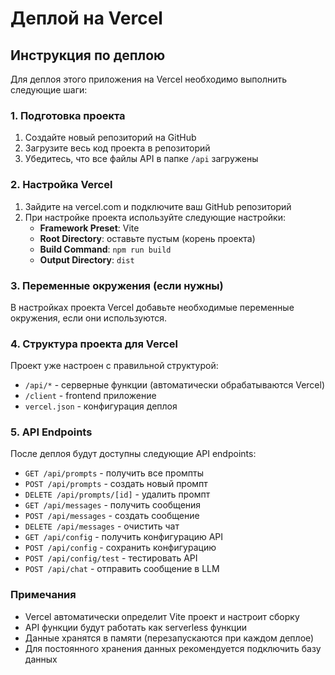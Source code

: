# Деплой на Vercel

## Инструкция по деплою

Для деплоя этого приложения на Vercel необходимо выполнить следующие шаги:

### 1. Подготовка проекта

1. Создайте новый репозиторий на GitHub
2. Загрузите весь код проекта в репозиторий
3. Убедитесь, что все файлы API в папке `/api` загружены

### 2. Настройка Vercel

1. Зайдите на vercel.com и подключите ваш GitHub репозиторий
2. При настройке проекта используйте следующие настройки:
   - **Framework Preset**: Vite
   - **Root Directory**: оставьте пустым (корень проекта)
   - **Build Command**: `npm run build`
   - **Output Directory**: `dist`

### 3. Переменные окружения (если нужны)

В настройках проекта Vercel добавьте необходимые переменные окружения, если они используются.

### 4. Структура проекта для Vercel

Проект уже настроен с правильной структурой:
- `/api/*` - серверные функции (автоматически обрабатываются Vercel)
- `/client` - frontend приложение
- `vercel.json` - конфигурация деплоя

### 5. API Endpoints

После деплоя будут доступны следующие API endpoints:
- `GET /api/prompts` - получить все промпты
- `POST /api/prompts` - создать новый промпт  
- `DELETE /api/prompts/[id]` - удалить промпт
- `GET /api/messages` - получить сообщения
- `POST /api/messages` - создать сообщение
- `DELETE /api/messages` - очистить чат
- `GET /api/config` - получить конфигурацию API
- `POST /api/config` - сохранить конфигурацию
- `POST /api/config/test` - тестировать API
- `POST /api/chat` - отправить сообщение в LLM

### Примечания

- Vercel автоматически определит Vite проект и настроит сборку
- API функции будут работать как serverless функции
- Данные хранятся в памяти (перезапускаются при каждом деплое)
- Для постоянного хранения данных рекомендуется подключить базу данных